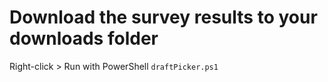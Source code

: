 # Download the survey results to your downloads folder

Right-click > Run with PowerShell `draftPicker.ps1`

